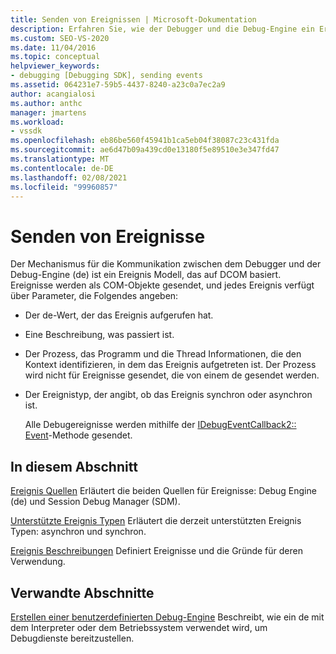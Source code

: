 ```yaml
---
title: Senden von Ereignissen | Microsoft-Dokumentation
description: Erfahren Sie, wie der Debugger und die Debug-Engine ein Ereignis Modell verwenden, das auf DCOM basiert. Ereignisse werden als COM-Objekte gesendet.
ms.custom: SEO-VS-2020
ms.date: 11/04/2016
ms.topic: conceptual
helpviewer_keywords:
- debugging [Debugging SDK], sending events
ms.assetid: 064231e7-59b5-4437-8240-a23c0a7ec2a9
author: acangialosi
ms.author: anthc
manager: jmartens
ms.workload:
- vssdk
ms.openlocfilehash: eb86be560f45941b1ca5eb04f38087c23c431fda
ms.sourcegitcommit: ae6d47b09a439cd0e13180f5e89510e3e347fd47
ms.translationtype: MT
ms.contentlocale: de-DE
ms.lasthandoff: 02/08/2021
ms.locfileid: "99960857"
---
```

# <a name="send-events"></a>Senden von Ereignisse
Der Mechanismus für die Kommunikation zwischen dem Debugger und der Debug-Engine (de) ist ein Ereignis Modell, das auf DCOM basiert. Ereignisse werden als COM-Objekte gesendet, und jedes Ereignis verfügt über Parameter, die Folgendes angeben:

- Der de-Wert, der das Ereignis aufgerufen hat.

- Eine Beschreibung, was passiert ist.

- Der Prozess, das Programm und die Thread Informationen, die den Kontext identifizieren, in dem das Ereignis aufgetreten ist. Der Prozess wird nicht für Ereignisse gesendet, die von einem de gesendet werden.

- Der Ereignistyp, der angibt, ob das Ereignis synchron oder asynchron ist.

  Alle Debugereignisse werden mithilfe der [IDebugEventCallback2:: Event](../../extensibility/debugger/reference/idebugeventcallback2-event.md)-Methode gesendet.

## <a name="in-this-section"></a>In diesem Abschnitt
 [Ereignis Quellen](../../extensibility/debugger/event-sources-visual-studio-sdk.md) Erläutert die beiden Quellen für Ereignisse: Debug Engine (de) und Session Debug Manager (SDM).

 [Unterstützte Ereignis Typen](../../extensibility/debugger/supported-event-types.md) Erläutert die derzeit unterstützten Ereignis Typen: asynchron und synchron.

 [Ereignis Beschreibungen](../../extensibility/debugger/event-descriptions.md) Definiert Ereignisse und die Gründe für deren Verwendung.

## <a name="related-sections"></a>Verwandte Abschnitte
 [Erstellen einer benutzerdefinierten Debug-Engine](../../extensibility/debugger/creating-a-custom-debug-engine.md) Beschreibt, wie ein de mit dem Interpreter oder dem Betriebssystem verwendet wird, um Debugdienste bereitzustellen.
